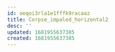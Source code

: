 ```yaml
---
id: oeqoi3rla1e1fffk9racaaz
title: Corpse_impaled_horizontal2
desc: ''
updated: 1681955637385
created: 1681955637385
---
```

